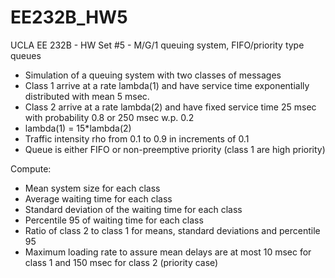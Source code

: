# EE232B_HW5
UCLA EE 232B - HW Set #5 - M/G/1 queuing system, FIFO/priority type queues

* Simulation of a queuing system with two classes of messages
* Class 1 arrive at a rate lambda(1) and have service time exponentially distributed with mean 5 msec.
* Class 2 arrive at a rate lambda(2) and have fixed service time 25 msec with probability 0.8 or 250 msec w.p. 0.2
* lambda(1) = 15*lambda(2)
* Traffic intensity rho from 0.1 to 0.9 in increments of 0.1
* Queue is either FIFO or non-preemptive priority (class 1 are high priority)

Compute:
* Mean system size for each class
* Average waiting time for each class
* Standard deviation of the waiting time for each class
* Percentile 95 of waiting time for each class
* Ratio of class 2 to class 1 for means, standard deviations and percentile 95
* Maximum loading rate to assure mean delays are at most 10 msec for class 1 and 150 msec for class 2 (priority case)
